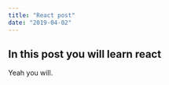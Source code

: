 ```yaml
---
title: "React post"
date: "2019-04-02"
---
```


## In this post you will learn react 

Yeah you will.